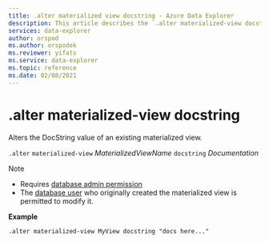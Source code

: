 ```yaml
---
title: .alter materialized view docstring - Azure Data Explorer
description: This article describes the `.alter materialized-view docstring` command in Azure Data Explorer.
services: data-explorer
author: orspod
ms.author: orspodek
ms.reviewer: yifats
ms.service: data-explorer
ms.topic: reference
ms.date: 02/08/2021
---
```

# .alter materialized-view docstring

Alters the DocString value of an existing materialized view.

`.alter` `materialized-view` *MaterializedViewName* `docstring` *Documentation*

> [!NOTE]
> * Requires [database admin permission](../management/access-control/role-based-authorization.md)
> * The [database user](../management/access-control/role-based-authorization.md) who originally created the materialized view is permitted to modify it.

**Example** 

```kusto
.alter materialized-view MyView docstring "docs here..."
```
